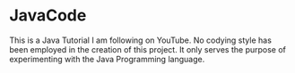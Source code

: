 # JavaCode
This is a Java Tutorial I am following on YouTube. No codying style has been employed in the creation of this project. It only serves the purpose of experimenting with the Java Programming language.
